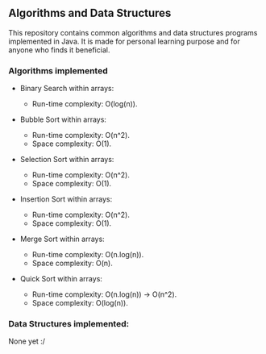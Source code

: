 ## Algorithms and Data Structures

This repository contains common algorithms and data structures programs implemented in Java. It is made for personal learning purpose and for anyone who finds it beneficial.

### Algorithms implemented 

* Binary Search within arrays:
  * Run-time complexity: O(log(n)).
   
* Bubble Sort within arrays:
  * Run-time complexity: O(n^2).
  * Space complexity: O(1).
   
* Selection Sort within arrays:
  * Run-time complexity: O(n^2).
  * Space complexity: O(1).
 
* Insertion Sort within arrays:
  * Run-time complexity: O(n^2).
  * Space complexity: O(1).
  
* Merge Sort within arrays:
  * Run-time complexity: O(n.log(n)).
  * Space complexity: O(n).
   
* Quick Sort within arrays:
  * Run-time complexity: O(n.log(n)) -> O(n^2).
  * Space complexity: O(log(n)).
  
### Data Structures implemented:

None yet :/

